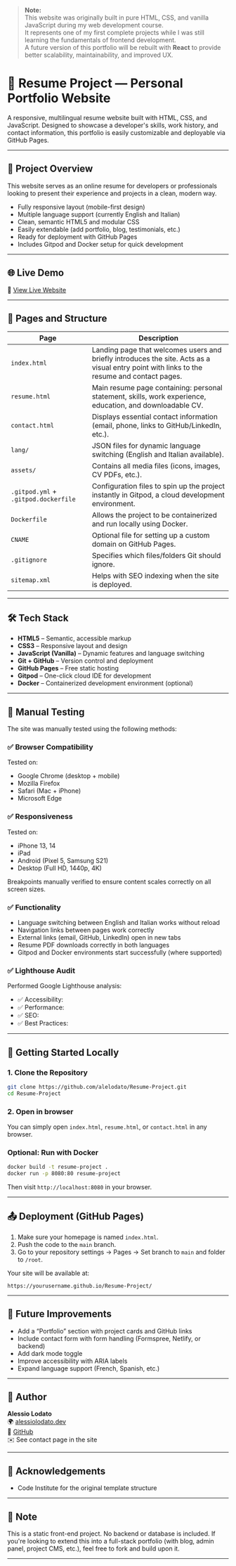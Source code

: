 > **Note:**  
> This website was originally built in pure HTML, CSS, and vanilla JavaScript during my web development course.  
> It represents one of my first complete projects while I was still learning the fundamentals of frontend development.  
> A future version of this portfolio will be rebuilt with **React** to provide better scalability, maintainability, and improved UX.


# 💼 Resume Project — Personal Portfolio Website

A responsive, multilingual resume website built with HTML, CSS, and JavaScript. Designed to showcase a developer's skills, work history, and contact information, this portfolio is easily customizable and deployable via GitHub Pages.

---

## 📘 Project Overview

This website serves as an online resume for developers or professionals looking to present their experience and projects in a clean, modern way.

- Fully responsive layout (mobile-first design)
- Multiple language support (currently English and Italian)
- Clean, semantic HTML5 and modular CSS
- Easily extendable (add portfolio, blog, testimonials, etc.)
- Ready for deployment with GitHub Pages
- Includes Gitpod and Docker setup for quick development

---

## 🌐 Live Demo

🔗 [View Live Website](https://alelodato.github.io/Resume-Project/)

---

## 🧭 Pages and Structure

| Page | Description |
|------|-------------|
| `index.html` | Landing page that welcomes users and briefly introduces the site. Acts as a visual entry point with links to the resume and contact pages. |
| `resume.html` | Main resume page containing: personal statement, skills, work experience, education, and downloadable CV. |
| `contact.html` | Displays essential contact information (email, phone, links to GitHub/LinkedIn, etc.). |
| `lang/` | JSON files for dynamic language switching (English and Italian available). |
| `assets/` | Contains all media files (icons, images, CV PDFs, etc.). |
| `.gitpod.yml` + `.gitpod.dockerfile` | Configuration files to spin up the project instantly in Gitpod, a cloud development environment. |
| `Dockerfile` | Allows the project to be containerized and run locally using Docker. |
| `CNAME` | Optional file for setting up a custom domain on GitHub Pages. |
| `.gitignore` | Specifies which files/folders Git should ignore. |
| `sitemap.xml` | Helps with SEO indexing when the site is deployed.

---

## 🛠️ Tech Stack

- **HTML5** – Semantic, accessible markup  
- **CSS3** – Responsive layout and design  
- **JavaScript (Vanilla)** – Dynamic features and language switching  
- **Git + GitHub** – Version control and deployment  
- **GitHub Pages** – Free static hosting  
- **Gitpod** – One-click cloud IDE for development  
- **Docker** – Containerized development environment (optional)

---

## 🧪 Manual Testing

The site was manually tested using the following methods:

### ✅ Browser Compatibility
Tested on:
- Google Chrome (desktop + mobile)
- Mozilla Firefox
- Safari (Mac + iPhone)
- Microsoft Edge

### ✅ Responsiveness
Tested on:
- iPhone 13, 14
- iPad
- Android (Pixel 5, Samsung S21)
- Desktop (Full HD, 1440p, 4K)

Breakpoints manually verified to ensure content scales correctly on all screen sizes.

### ✅ Functionality
- Language switching between English and Italian works without reload
- Navigation links between pages work correctly
- External links (email, GitHub, LinkedIn) open in new tabs
- Resume PDF downloads correctly in both languages
- Gitpod and Docker environments start successfully (where supported)

### ✅ Lighthouse Audit
Performed Google Lighthouse analysis:
- ✅ Accessibility: 
- ✅ Performance: 
- ✅ SEO: 
- ✅ Best Practices: 

---

## 🚀 Getting Started Locally

### 1. Clone the Repository
```bash
git clone https://github.com/alelodato/Resume-Project.git
cd Resume-Project
```

### 2. Open in browser
You can simply open `index.html`, `resume.html`, or `contact.html` in any browser.

### Optional: Run with Docker
```bash
docker build -t resume-project .
docker run -p 8080:80 resume-project
```

Then visit `http://localhost:8080` in your browser.

---

## 📤 Deployment (GitHub Pages)

1. Make sure your homepage is named `index.html`.
2. Push the code to the `main` branch.
3. Go to your repository settings → Pages → Set branch to `main` and folder to `/root`.

Your site will be available at:
```
https://yourusername.github.io/Resume-Project/
```

---

## 🧩 Future Improvements

- Add a “Portfolio” section with project cards and GitHub links  
- Include contact form with form handling (Formspree, Netlify, or backend)  
- Add dark mode toggle  
- Improve accessibility with ARIA labels  
- Expand language support (French, Spanish, etc.)

---

## 👤 Author

**Alessio Lodato**  
🌍 [alessiolodato.dev](https://alessiolodato.dev)  
🐙 [GitHub](https://github.com/alelodato)  
✉️ See contact page in the site

---

## 🙏 Acknowledgements

- Code Institute for the original template structure

---

## 📌 Note

This is a static front-end project. No backend or database is included. If you're looking to extend this into a full-stack portfolio (with blog, admin panel, project CMS, etc.), feel free to fork and build upon it.

---
